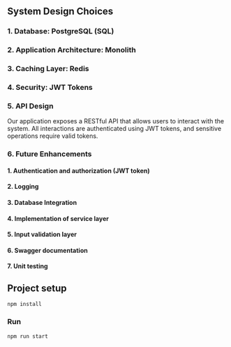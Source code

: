 ## System Design Choices

### 1. Database: PostgreSQL (SQL)

### 2. Application Architecture: Monolith

### 3. Caching Layer: Redis

### 4. Security: JWT Tokens

### 5. API Design
Our application exposes a RESTful API that allows users to interact with the system. All interactions are authenticated using JWT tokens, and sensitive operations require valid tokens.

### 6. Future Enhancements
#### 1. Authentication and authorization (JWT token)
#### 2. Logging
#### 3. Database Integration 
#### 4. Implementation of service layer
#### 5. Input validation layer
#### 6. Swagger documentation
#### 7. Unit testing

## Project setup
```
npm install
```

### Run
```
npm run start
```